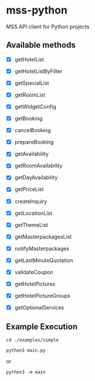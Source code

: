 # mss-python

MSS API client for Python projects

<!-- ## Dependencies

This library requires an IANA Time Zone database to be present on the operating system (because it uses https://pkg.go.dev/time#LoadLocation). This database comes pre-installed with many Linux distros. If it’s unavailable (such as on Windows), https://pkg.go.dev/time/tzdata can be imported in the main program (which uses mss-go) instead. -->

## Available methods

- [x] getHotelList 
- [x] getHotelListByFilter
- [x] getSpecialList 
- [x] getRoomList
- [x] getWidgetConfig 
- [x] getBooking
- [x] cancelBooking 
- [x] prepareBooking 
- [x] getAvailability 
- [x] getRoomAvailability
- [x] getDayAvailability
- [x] getPriceList 
- [x] createInquiry
- [x] getLocationList 
- [x] getThemeList
- [x] getMasterpackagesList
- [x] notifyMasterpackages
- [x] getLastMinuteQuotation
- [x] validateCoupon
- [x] getHotelPictures
- [x] getHotelPictureGroups
- [x] getOptionalServices


## Example Execution

`cd ./examples/simple`

`python3 main.py`

or

`python3 -m main`

<!-- - 

TODO

- [x] getInquiry - how to find booking IDs?


- [x] getUserSources 

  -->

<!-- Warning: Only the methods with a ✓ next to them have been tested so far.

## Before running examples/tests

Set the environment variables with:

```Bash
export $(make env)
```

## Examples

Run `make simple` or `make advanced`

## Tests

Run `make test` -->
